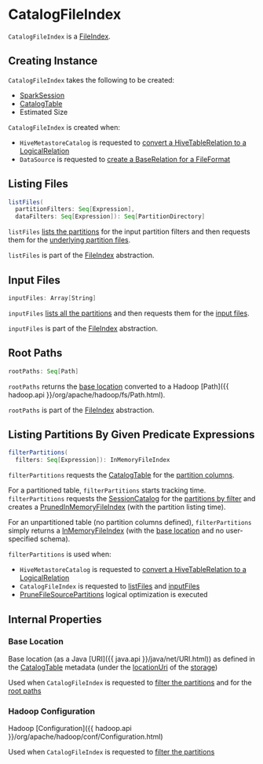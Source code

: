 # CatalogFileIndex

`CatalogFileIndex` is a [FileIndex](FileIndex.md).

## Creating Instance

`CatalogFileIndex` takes the following to be created:

* <span id="sparkSession"> [SparkSession](SparkSession.md)
* <span id="table"> [CatalogTable](CatalogTable.md)
* <span id="sizeInBytes"> Estimated Size

`CatalogFileIndex` is created when:

* `HiveMetastoreCatalog` is requested to [convert a HiveTableRelation to a LogicalRelation](hive/HiveMetastoreCatalog.md#convertToLogicalRelation)
* `DataSource` is requested to [create a BaseRelation for a FileFormat](DataSource.md#resolveRelation)

## <span id="listFiles"> Listing Files

```scala
listFiles(
  partitionFilters: Seq[Expression],
  dataFilters: Seq[Expression]): Seq[PartitionDirectory]
```

`listFiles` [lists the partitions](#filterPartitions) for the input partition filters and then requests them for the [underlying partition files](PartitioningAwareFileIndex.md#listFiles).

`listFiles` is part of the [FileIndex](FileIndex.md#listFiles) abstraction.

## <span id="inputFiles"> Input Files

```scala
inputFiles: Array[String]
```

`inputFiles` [lists all the partitions](#filterPartitions) and then requests them for the [input files](PartitioningAwareFileIndex.md#inputFiles).

`inputFiles` is part of the [FileIndex](FileIndex.md#inputFiles) abstraction.

## <span id="rootPaths"> Root Paths

```scala
rootPaths: Seq[Path]
```

`rootPaths` returns the [base location](#baseLocation) converted to a Hadoop [Path]({{ hadoop.api }}/org/apache/hadoop/fs/Path.html).

`rootPaths` is part of the [FileIndex](FileIndex.md#rootPaths) abstraction.

## <span id="filterPartitions"> Listing Partitions By Given Predicate Expressions

```scala
filterPartitions(
  filters: Seq[Expression]): InMemoryFileIndex
```

`filterPartitions` requests the [CatalogTable](#table) for the [partition columns](CatalogTable.md#partitionColumnNames).

For a partitioned table, `filterPartitions` starts tracking time. `filterPartitions` requests the [SessionCatalog](SessionState.md#catalog) for the [partitions by filter](SessionCatalog.md#listPartitionsByFilter) and creates a [PrunedInMemoryFileIndex](PrunedInMemoryFileIndex.md) (with the partition listing time).

For an unpartitioned table (no partition columns defined), `filterPartitions` simply returns a [InMemoryFileIndex](InMemoryFileIndex.md) (with the [base location](#rootPaths) and no user-specified schema).

`filterPartitions` is used when:

* `HiveMetastoreCatalog` is requested to [convert a HiveTableRelation to a LogicalRelation](hive/HiveMetastoreCatalog.md#convertToLogicalRelation)
* `CatalogFileIndex` is requested to [listFiles](#listFiles) and [inputFiles](#inputFiles)
* [PruneFileSourcePartitions](logical-optimizations/PruneFileSourcePartitions.md) logical optimization is executed

## Internal Properties

### <span id="baseLocation"> Base Location

Base location (as a Java [URI]({{ java.api }}/java/net/URI.html)) as defined in the [CatalogTable](#table) metadata (under the [locationUri](spark-sql-CatalogStorageFormat.md#locationUri) of the [storage](CatalogTable.md#storage))

Used when `CatalogFileIndex` is requested to [filter the partitions](#filterPartitions) and for the [root paths](#rootPaths)

### <span id="hadoopConf"> Hadoop Configuration

Hadoop [Configuration]({{ hadoop.api }}/org/apache/hadoop/conf/Configuration.html)

Used when `CatalogFileIndex` is requested to [filter the partitions](#filterPartitions)
